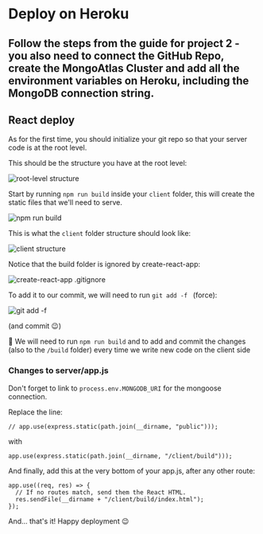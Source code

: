 # Deploy on Heroku

## Follow the steps from the guide for project 2 - you also need to connect the GitHub Repo, create the MongoAtlas Cluster and add all the environment variables on Heroku, including the MongoDB connection string.

## React deploy

As for the first time, you should initialize your git repo so that your server code is at the root level.

This should be the structure you have at the root level: 

![root-level structure](https://i.imgur.com/Xihs4uP.png)

Start by running `npm run build` inside your `client` folder, this will create the static files that we'll need to serve.

![npm run build](https://i.imgur.com/VWsclun.png)

This is what the `client` folder structure should look like: 

![client structure](https://i.imgur.com/3J9U4gQ.png)

Notice that the build folder is ignored by create-react-app:

![create-react-app .gitignore](https://i.imgur.com/RA3UmIT.png)


To add it to our commit, we will need to run `git add -f ` (force):

![git add -f](https://i.imgur.com/34seZ0K.png)

(and commit 😉)

🚨 We will need to run `npm run build` and to add and commit the changes (also to the `/build` folder) every time we write new code on the client side 

### Changes to server/app.js

Don't forget to link to `process.env.MONGODB_URI` for the mongoose connection.

Replace the line: 
```
// app.use(express.static(path.join(__dirname, "public")));
```
with
```
app.use(express.static(path.join(__dirname, "/client/build")));
```

And finally, add this at the very bottom of your app.js, after any other route:
```
app.use((req, res) => {
  // If no routes match, send them the React HTML.
  res.sendFile(__dirname + "/client/build/index.html");
});
```

And... that's it! Happy deployment 😉